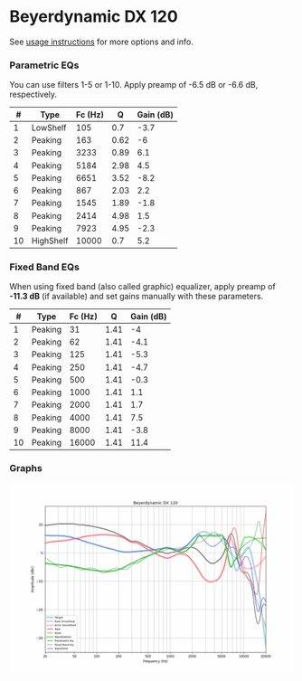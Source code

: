 # Beyerdynamic DX 120
See [usage instructions](https://github.com/jaakkopasanen/AutoEq#usage) for more options and info.

### Parametric EQs
You can use filters 1-5 or 1-10. Apply preamp of -6.5 dB or -6.6 dB, respectively.

|   # | Type      |   Fc (Hz) |    Q |   Gain (dB) |
|-----|-----------|-----------|------|-------------|
|   1 | LowShelf  |       105 | 0.7  |        -3.7 |
|   2 | Peaking   |       163 | 0.62 |        -6   |
|   3 | Peaking   |      3233 | 0.89 |         6.1 |
|   4 | Peaking   |      5184 | 2.98 |         4.5 |
|   5 | Peaking   |      6651 | 3.52 |        -8.2 |
|   6 | Peaking   |       867 | 2.03 |         2.2 |
|   7 | Peaking   |      1545 | 1.89 |        -1.8 |
|   8 | Peaking   |      2414 | 4.98 |         1.5 |
|   9 | Peaking   |      7923 | 4.95 |        -2.3 |
|  10 | HighShelf |     10000 | 0.7  |         5.2 |

### Fixed Band EQs
When using fixed band (also called graphic) equalizer, apply preamp of **-11.3 dB** (if available) and set gains manually with these parameters.

|   # | Type    |   Fc (Hz) |    Q |   Gain (dB) |
|-----|---------|-----------|------|-------------|
|   1 | Peaking |        31 | 1.41 |        -4   |
|   2 | Peaking |        62 | 1.41 |        -4.1 |
|   3 | Peaking |       125 | 1.41 |        -5.3 |
|   4 | Peaking |       250 | 1.41 |        -4.7 |
|   5 | Peaking |       500 | 1.41 |        -0.3 |
|   6 | Peaking |      1000 | 1.41 |         1.1 |
|   7 | Peaking |      2000 | 1.41 |         1.7 |
|   8 | Peaking |      4000 | 1.41 |         7.5 |
|   9 | Peaking |      8000 | 1.41 |        -3.8 |
|  10 | Peaking |     16000 | 1.41 |        11.4 |

### Graphs
![](./Beyerdynamic%20DX%20120.png)
